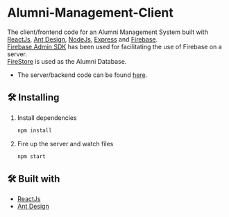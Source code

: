 # Alumni-Management-Client      

The client/frontend code for an Alumni Management System built with [ReactJs](https://reactjs.org/), [Ant Design](https://ant.design/), [NodeJs](https://nodejs.dev/), [Express](https://expressjs.com/) and [Firebase](https://firebase.google.com/).        
[Firebase Admin SDK](https://firebase.google.com/docs/admin/setup) has been used for facilitating the use of Firebase on a server.    
[FireStore](https://firebase.google.com/docs/firestore) is used as the Alumni Database.   

- The server/backend code can be found [here](https://github.com/Neyen108/Alumni-Management-Server).      

## 🛠 Installing     
1. Install dependencies     

   ```bash
   npm install
   ```     

2. Fire up the server and watch files      

   ```bash
   npm start
   ```    
   
## 🛠 Built with   

- [ReactJs](https://reactjs.org/)      
- [Ant Design](https://ant.design/)   



